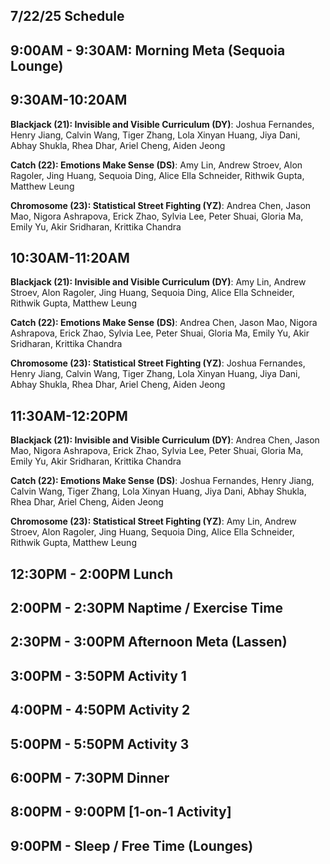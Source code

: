 ## 7/22/25 Schedule

## 9:00AM - 9:30AM: Morning Meta (Sequoia Lounge)
## 9:30AM-10:20AM

**Blackjack (21): Invisible and Visible Curriculum (DY)**: Joshua Fernandes, Henry Jiang, Calvin Wang, Tiger Zhang, Lola Xinyan Huang, Jiya Dani, Abhay Shukla, Rhea Dhar, Ariel Cheng, Aiden Jeong

**Catch (22): Emotions Make Sense (DS)**: Amy Lin, Andrew Stroev, Alon Ragoler, Jing Huang, Sequoia Ding, Alice Ella Schneider, Rithwik Gupta, Matthew Leung

**Chromosome (23): Statistical Street Fighting (YZ)**: Andrea Chen, Jason Mao, Nigora Ashrapova, Erick Zhao, Sylvia Lee, Peter Shuai, Gloria Ma, Emily Yu, Akir Sridharan, Krittika Chandra

## 10:30AM-11:20AM

**Blackjack (21): Invisible and Visible Curriculum (DY)**: Amy Lin, Andrew Stroev, Alon Ragoler, Jing Huang, Sequoia Ding, Alice Ella Schneider, Rithwik Gupta, Matthew Leung

**Catch (22): Emotions Make Sense (DS)**: Andrea Chen, Jason Mao, Nigora Ashrapova, Erick Zhao, Sylvia Lee, Peter Shuai, Gloria Ma, Emily Yu, Akir Sridharan, Krittika Chandra

**Chromosome (23): Statistical Street Fighting (YZ)**: Joshua Fernandes, Henry Jiang, Calvin Wang, Tiger Zhang, Lola Xinyan Huang, Jiya Dani, Abhay Shukla, Rhea Dhar, Ariel Cheng, Aiden Jeong

## 11:30AM-12:20PM

**Blackjack (21): Invisible and Visible Curriculum (DY)**: Andrea Chen, Jason Mao, Nigora Ashrapova, Erick Zhao, Sylvia Lee, Peter Shuai, Gloria Ma, Emily Yu, Akir Sridharan, Krittika Chandra

**Catch (22): Emotions Make Sense (DS)**: Joshua Fernandes, Henry Jiang, Calvin Wang, Tiger Zhang, Lola Xinyan Huang, Jiya Dani, Abhay Shukla, Rhea Dhar, Ariel Cheng, Aiden Jeong

**Chromosome (23): Statistical Street Fighting (YZ)**: Amy Lin, Andrew Stroev, Alon Ragoler, Jing Huang, Sequoia Ding, Alice Ella Schneider, Rithwik Gupta, Matthew Leung


## 12:30PM - 2:00PM Lunch
## 2:00PM - 2:30PM Naptime / Exercise Time
## 2:30PM - 3:00PM Afternoon Meta (Lassen)
## 3:00PM - 3:50PM Activity 1
## 4:00PM - 4:50PM Activity 2
## 5:00PM - 5:50PM Activity 3
## 6:00PM - 7:30PM Dinner
## 8:00PM - 9:00PM [1-on-1 Activity]
## 9:00PM - Sleep / Free Time (Lounges)
